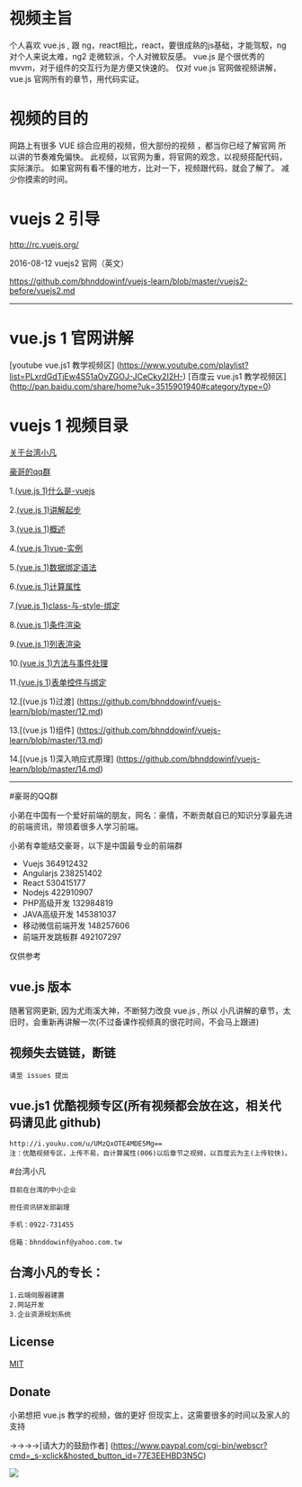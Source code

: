 # 视频主旨

  个人喜欢 vue.js , 跟 ng，react相比，react，要很成熟的js基础，才能驾馭，ng 对个人来说太难，ng2 走微软派，个人对微软反感。
  vue.js 是个很优秀的 mvvm，对于组件的交互行为是方便又快速的。
  仅对 vue.js 官网做视频讲解，vue.js 官网所有的章节，用代码实证。

# 视频的目的

  网路上有很多 VUE 综合应用的视频，但大部份的视频 ，都当你已经了解官网
  所以讲的节奏难免偏快。
  此视频，以官网为重，将官网的观念，以视频搭配代码，实际演示。
  如果官网有看不懂的地方，比对一下，视频跟代码，就会了解了。
  减少你摸索的时间。

# vuejs 2 引导
 http://rc.vuejs.org/

 2016-08-12 vuejs2 官网（英文）
 
 https://github.com/bhnddowinf/vuejs-learn/blob/master/vuejs2-before/vuejs2.md


--------------------------------------------------------------
# vue.js 1 官网讲解

  [youtube vue.js1 教学视频区] (https://www.youtube.com/playlist?list=PLxrdGdTjEw4S51aOvZGOJ-JCeCky2I2H-)
  [百度云 vue.js1 教学视频区] (http://pan.baidu.com/share/home?uk=3515901940#category/type=0)


# vuejs 1 视频目录

  [关于台湾小凡](https://github.com/bhnddowinf/vuejs-learn#台湾小凡)

  [豪哥的qq群](https://github.com/bhnddowinf/vuejs-learn#豪哥的qq群)

  1.[(vue.js 1)什么是-vuejs](https://github.com/bhnddowinf/vuejs-learn/blob/master/01.md)

  2.[(vue.js 1)讲解起步](https://github.com/bhnddowinf/vuejs-learn/blob/master/02.md)

  3.[(vue.js 1)概述](https://github.com/bhnddowinf/vuejs-learn/blob/master/03.md)

  4.[(vue.js 1)vue-实例](https://github.com/bhnddowinf/vuejs-learn/blob/master/04.md)

  5.[(vue.js 1)数据绑定语法](https://github.com/bhnddowinf/vuejs-learn/blob/master/05.md)

  6.[(vue.js 1)计算属性](https://github.com/bhnddowinf/vuejs-learn/blob/master/06.md)

  7.[(vue.js 1)class-与-style-绑定](https://github.com/bhnddowinf/vuejs-learn/blob/master/07.md)

  8.[(vue.js 1)条件渲染](https://github.com/bhnddowinf/vuejs-learn/blob/master/08.md)

  9.[(vue.js 1)列表渲染](https://github.com/bhnddowinf/vuejs-learn/blob/master/09.md)

  10.[(vue.js 1)方法与事件处理](https://github.com/bhnddowinf/vuejs-learn/blob/master/10.md)

  11.[(vue.js 1)表单控件与绑定](https://github.com/bhnddowinf/vuejs-learn/blob/master/11.md)

  12.[(vue.js 1)过渡] (https://github.com/bhnddowinf/vuejs-learn/blob/master/12.md)

  13.[(vue.js 1)组件] (https://github.com/bhnddowinf/vuejs-learn/blob/master/13.md)

  14.[(vue.js 1)深入响应式原理] (https://github.com/bhnddowinf/vuejs-learn/blob/master/14.md)
  
  

------------------------------------------------
#豪哥的QQ群

  小弟在中国有一个爱好前端的朋友，网名：豪情，不断贡献自已的知识分享最先进的前端资讯，带领着很多人学习前端。

  小弟有幸能结交豪哥，以下是中国最专业的前端群

* 	Vuejs 364912432
* 	Angularjs 238251402
* 	React 530415177
* 	Nodejs 422910907
* 	PHP高级开发 132984819
* 	JAVA高级开发 145381037
* 	移动微信前端开发 148257606
* 	前端开发跳板群 492107297


仅供参考

## vue.js 版本

  随著官网更新, 因为尤雨溪大神，不断努力改良 vue.js , 所以 小凡讲解的章节，太旧时，会重新再讲解一次(不过备课作视频真的很花时间，不会马上跟进)

## 视频失去链链，断链

    请至 issues 提出


## vue.js1 优酷视频专区(所有视频都会放在这，相关代码请见此 github)
    http://i.youku.com/u/UMzQxOTE4MDE5Mg==
    注：优酷视频专区，上传不易，自计算属性(006)以后章节之视频，以百度云为主(上传较快)。


#台湾小凡

    目前在台湾的中小企业

    担任资讯研发部副理

    手机：0922-731455

    信箱：bhnddowinf@yahoo.com.tw

## 台湾小凡的专长：

    1.云端伺服器建置
    2.网站开发
    3.企业资源规划系统


## License

  [MIT](http://opensource.org/licenses/MIT)

## Donate

  小弟想把 vue.js 教学的视频，做的更好
  但现实上，这需要很多的时间以及家人的支持

  →→→→[请大力的鼓励作者] (https://www.paypal.com/cgi-bin/webscr?cmd=_s-xclick&hosted_button_id=77E3EEHBD3N5C)

  ![](https://github.com/bhnddowinf/vuejs-learn/blob/master/03/wechat_qrcode.png)

